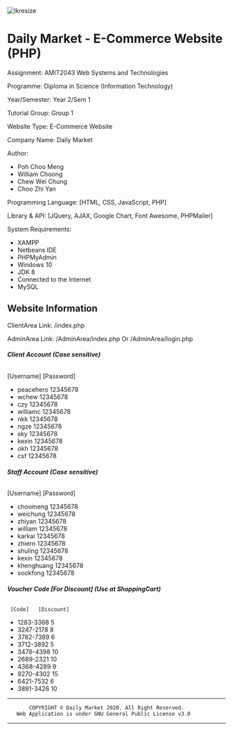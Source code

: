 ![lkresize](https://user-images.githubusercontent.com/86212287/135401828-23232f9f-395e-46e7-906e-9887bacf424f.png)

# Daily Market - E-Commerce Website (PHP)

Assignment: AMIT2043 Web Systems and Technologies

Programme: Diploma in Science (Information Technology) 

Year/Semester: Year 2/Sem 1

Tutorial Group: Group 1

Website Type: E-Commerce Website

Company Name: Daily Market

Author:
 - Poh Choo Meng
 - William Choong
 - Chew Wei Chung
 - Choo Zhi Yan

Programming Language:
[HTML, CSS, JavaScript, PHP]

Library & API:
[JQuery, AJAX, Google Chart, Font Awesome, PHPMailer]

System Requirements:
  - XAMPP
  - Netbeans IDE
  - PHPMyAdmin
  - Windows 10
  - JDK 8
  - Connected to the Internet
  - MySQL

## Website Information

ClientArea Link: /index.php

AdminArea Link: /AdminArea/index.php Or /AdminArea/login.php

###### **Client Account (Case sensitive)**

   [Username] [Password]
   
 -  peacehero	 12345678
 -  wchew	 12345678
 -  czy	 12345678
 -  williamc	 12345678
 -  nkk	 12345678
 -  ngze	 12345678
 -  sky	 12345678
 -  kexin	 12345678
 -  okh	 12345678
 -  csf	 12345678

###### **Staff Account (Case sensitive)**

   [Username] [Password]
   
 -  choomeng	 12345678
 -  weichung	 12345678
 -  zhiyan	   12345678
 -  william	   12345678
 -  karkai	   12345678
 -  zhiern	   12345678
 -  shuling	   12345678
 -  kexin	     12345678
 -  khenghuang 12345678
 -  sookfong	 12345678

###### **Voucher Code [For Discount] (Use at ShoppingCart)**

     [Code]   [Discount]
  
 - 1283-3368	   5
 - 3247-2178	   8
 - 3782-7389	   6
 - 3712-3892	   5
 - 3478-4398	   10
 - 2689-2321	   10
 - 4368-4289	   9
 - 9270-4302	   15
 - 6421-7532	   6
 - 3891-3426	   10

************************************************************************
           COPYRIGHT © Daily Market 2020. All Right Reserved.
       Web Application is under GNU General Public License v3.0
************************************************************************
